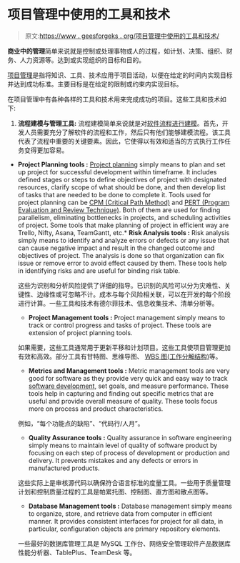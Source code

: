 # 项目管理中使用的工具和技术

> 原文:[https://www . geesforgeks . org/项目管理中使用的工具和技术/](https://www.geeksforgeeks.org/tools-and-techniques-used-in-project-management/)

**商业中的管理**简单来说就是控制或处理事物或人的过程，如计划、决策、组织、财务、人力资源等。达到或实现组织的目标和目的。

[项目管理](https://www.geeksforgeeks.org/software-engineering-project-management-process/)是指将知识、工具、技术应用于项目活动，以便在给定的时间内实现目标并达到成功标准。主要目标是在给定的限制或约束内实现目标。

在项目管理中有各种各样的工具和技术用来完成成功的项目。这些工具和技术如下:

1.  **流程建模与管理工具:**
    流程建模简单来说就是对[软件流程进行建模](https://www.geeksforgeeks.org/software-processes-in-software-engineering/)。首先，开发人员需要充分了解软件的流程和工作，然后只有他们能够建模流程。该工具代表了流程中重要的关键要素。因此，它使得以有效和适当的方式执行工作任务变得更加容易。

*   **Project Planning tools :**
    [Project planning](https://www.geeksforgeeks.org/software-engineering-project-planning/) simply means to plan and set up project for successful development within timeframe. It includes defined stages or steps to define objectives of project with designated resources, clarify scope of what should be done, and then develop list of tasks that are needed to be done to complete it. Tools used for project planning can be [CPM (Critical Path Method)](https://www.geeksforgeeks.org/software-engineering-critical-path-method/) and [PERT (Program Evaluation and Review Technique)](https://www.geeksforgeeks.org/project-evaluation-and-review-technique-pert/). Both of them are used for finding parallelism, eliminating bottlenecks in projects, and scheduling activities of project. Some tools that make planning of project in efficient way are Trello, Nifty, Asana, TeamGantt, etc.*   **Risk Analysis tools :**
    Risk analysis simply means to identify and analyze errors or defects or any issue that can cause negative impact and result in the changed outcome and objectives of project. The analysis is done so that organization can fix issue or remove error to avoid effect caused by them. These tools help in identifying risks and are useful for binding risk table.

    这些为识别和分析风险提供了详细的指导。已识别的风险可以分为灾难性、关键性、边缘性或可忽略不计。成本与每个风险相关联，可以在开发的每个阶段进行计算。一些工具和技术有德尔菲技术、信息收集技术、清单分析等。

    *   **Project Management tools :**
    Project management simply means to track or control progress and tasks of project. These tools are extension of project planning tools.

    如果需要，这些工具通常用于更新平移和计划项目。这些工具使项目管理更加有效和高效。部分工具有甘特图、思维导图、 [WBS 图(工作分解结构)](https://www.geeksforgeeks.org/software-engineering-work-breakdown-structure/)等。

    *   **Metrics and Management tools :**
    Metric management tools are very good for software as they provide very quick and easy way to track [software development](https://www.geeksforgeeks.org/software-development-life-cycle-sdlc/), set goals, and measure performance. These tools help in capturing and finding out specific metrics that are useful and provide overall measure of quality. These tools focus more on process and product characteristics.

    例如，“每个功能点的缺陷”、“代码行/人月”。

    *   **Quality Assurance tools :**
    Quality assurance in software engineering simply means to maintain level of quality of software product by focusing on each step of process of development or production and delivery. It prevents mistakes and any defects or errors in manufactured products.

    这些实际上是审核源代码以确保符合语言标准的度量工具。一些用于质量管理计划和控制质量过程的工具是帕累托图、控制图、直方图和散点图等。

    *   **Database Management tools :**
    Database management simply means to organize, store, and retrieve data from computer in efficient manner. It provides consistent interfaces for project for all data, in particular, configuration objects are primary repository elements.

    一些最好的数据库管理工具是 MySQL 工作台、网络安全管理软件产品数据库性能分析器、TablePlus、TeamDesk 等。